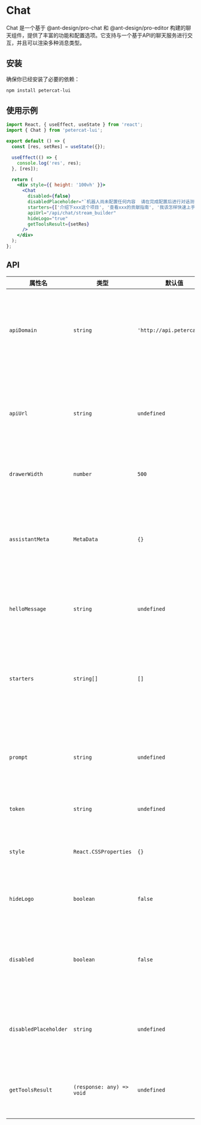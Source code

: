# Chat

Chat 是一个基于 @ant-design/pro-chat 和 @ant-design/pro-editor 构建的聊天组件，提供了丰富的功能和配置选项。它支持与一个基于API的聊天服务进行交互，并且可以渲染多种消息类型。

## 安装

确保你已经安装了必要的依赖：

```bash
npm install petercat-lui
```

## 使用示例

```jsx
import React, { useEffect, useState } from 'react';
import { Chat } from 'petercat-lui';

export default () => {
  const [res, setRes] = useState({});

  useEffect(() => {
    console.log('res', res);
  }, [res]);

  return (
    <div style={{ height: '100vh' }}>
      <Chat
        disabled={false}
        disabledPlaceholder="`机器人尚未配置任何内容  请在完成配置后进行对话测试`"
        starters={['介绍下xxx这个项目', '查看xxx的贡献指南', '我该怎样快速上手']}
        apiUrl="/api/chat/stream_builder"
        hideLogo="true"
        getToolsResult={setRes}
      />
    </div>
  );
};
```

## API


| 属性名               | 类型                             | 默认值                    | 描述                                                                                  |
| -------------------- | -------------------------------- | ------------------------- | ------------------------------------------------------------------------------------- |
| `apiDomain`          | `string`                         | `'http://api.petercat.ai'` | API域名地址，组件将通过此域名与后端服务进行通信。                                      |
| `apiUrl`             | `string`                         | `undefined`               | 指定聊天API的URL路径，如果未指定，将使用默认路径。                                     |
| `drawerWidth`        | `number`                         | `500`                     | 控制聊天窗口的宽度。                                                                  |
| `assistantMeta`      | `MetaData`                       | `{}`                      | 设置聊天助手的元数据信息，包括头像、标题和背景颜色。                                   |
| `helloMessage`       | `string`                         | `undefined`               | 设定聊天窗口打开时的欢迎消息。                                                        |
| `starters`           | `string[]`                       | `[]`                      | 聊天启动器消息的数组，用户可以选择这些消息来快速开始对话。                            |
| `prompt`             | `string`                         | `undefined`               | 指定聊天的提示内容，用于指导对话的进行。                                              |
| `token`              | `string`                         | `undefined`               | 用于验证聊天服务的令牌。                                                              |
| `style`              | `React.CSSProperties`            | `{}`                      | 自定义聊天组件的内联样式。                                                            |
| `hideLogo`           | `boolean`                        | `false`                   | 是否隐藏聊天窗口顶部的Logo。                                                          |
| `disabled`           | `boolean`                        | `false`                   | 是否禁用聊天输入区域，禁用后用户无法输入消息。                                         |
| `disabledPlaceholder`| `string`                         | `undefined`               | 当聊天输入区域被禁用时显示的占位符文本。                                              |
| `getToolsResult`     | `(response: any) => void`        | `undefined`               | 用于接收工具处理结果的回调函数。                                                      |
